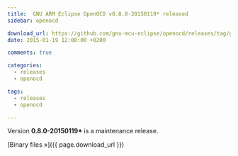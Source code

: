```yaml
---
title:  GNU ARM Eclipse OpenOCD v0.8.0-20150119* released
sidebar: openocd

download_url: https://github.com/gnu-mcu-eclipse/openocd/releases/tag/gae-0.8.0-20150119/
date: 2015-01-19 12:00:00 +0200

comments: true

categories:
  - releases
  - openocd

tags:
  - releases
  - openocd

---
```


Version **0.8.0-20150119\*** is a maintenance release.

[Binary files »]({{ page.download_url }})
